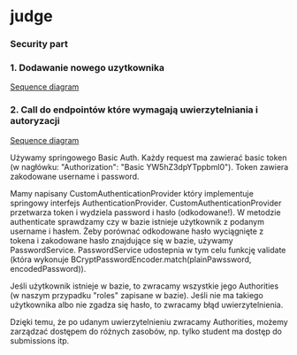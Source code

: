 # judge

### Security part

### 1. Dodawanie nowego uzytkownika

[Sequence diagram](goo.gl/32rjQ7)


### 2. Call do endpointów które wymagają uwierzytelniania i autoryzacji

[Sequence diagram](https://goo.gl/j8Gfqb)

Używamy springowego Basic Auth.
Każdy request ma zawierać basic token (w nagłówku: "Authorization": "Basic YW5hZ3dpYTppbml0").
Token zawiera zakodowane username i password.

Mamy napisany CustomAuthenticationProvider który implementuje springowy interfejs AuthenticationProvider.
CustomAuthenticationProvider przetwarza token i wydziela password i hasło (odkodowane!).
W metodzie authenticate sprawdzamy czy w bazie istnieje użytkownik z podanym username i hasłem.
Żeby porównać odkodowane hasło wyciągnięte z tokena i zakodowane hasło znajdujące się w bazie, używamy PasswordService.
PasswordService udostepnia w tym celu funkcję validate (która wykonuje BCryptPasswordEncoder.match(plainPawssword, encodedPassword)).

Jeśli użytkownik istnieje w bazie, to zwracamy wszystkie jego Authorities (w naszym przypadku "roles" zapisane w bazie).
Jeśli nie ma takiego użytkownika albo nie zgadza się hasło, to zwracamy błąd uwierzytelnienia.

Dzięki temu, że po udanym uwierzytelnieniu zwracamy Authorities, możemy zarządzać dostępem do różnych zasobów,
np. tylko student ma dostęp do submissions itp.
